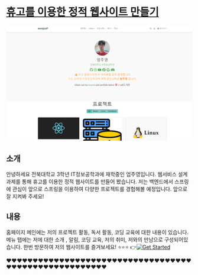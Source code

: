 # [휴고를 이용한 정적 웹사이트 만들기](https://github.com/wowchemy/starter-hugo-portfolio-theme)

[![Screenshot](preview.png)](https://hugoblox.com/hugo-themes/)

## 소개
안녕하세요 전북대학교 3학년 IT정보공학과에 재학중인 엄주영입니다. 웹서비스 설계 과제를 통해 휴고를 이용한 정적 웹사이트를 만들어 봤습니다. 저는 백엔드에서 스프링에 관심이  앞으로 스프링을 이용하여 다양한 프로젝트를 경험해볼 예정입니다. 앞으로 잘 지켜봐 주세요! 


## 내용
홈페이지 메인에는 저의 프로젝트 활동, 독서 활동, 코딩 교육에 대한 내용이 있습니다. 메뉴 탭에는 저에 대한 소개 , 알림, 코딩 교육, 저의 취미, 저와의 만남으로 구성되어있습니다. 한번 방문하여 저의 웹사이트를 즐겨보세요! ⭐⭐⭐
👉[![Get Started](https://img.shields.io/badge/-Get%20started-ff4655?style=for-the-badge)](https://eomjoo.github.io/)


❤️❤️❤️❤️❤️❤️❤️❤️❤️❤️❤️❤️❤️❤️❤️❤️❤️❤️❤️❤️❤️❤️❤️❤️❤️❤️❤️❤️❤️❤️❤️❤️❤️❤️❤️❤️❤️❤️❤️❤️❤️❤️❤️❤️❤️❤️❤️❤️❤️❤️❤️❤️❤️❤️
